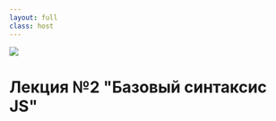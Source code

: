```yaml
---
layout: full
class: host
---
```


<img src="/logos/javascript.svg">

# Лекция №2 "**Базовый синтаксис JS**"

<style>
    .host {
        display: flex;
        flex-direction: column;
        align-items: center;
        justify-content: center;
        gap: 2rem;
    }

    .host img {
        max-height: 80%;
        border-radius: 1rem;
        box-shadow:
            rgba(0, 0, 0, 0.4) 0 2px 4px,
            rgba(0, 0, 0, 0.3) 0 7px 13px -3px,
            rgba(0, 0, 0, 0.2) 0 -3px 0px inset;
    }
</style>
